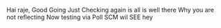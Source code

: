  Hai raje, Good Going
 Just Checking again is all is well there
Why you  are not reflecting
Now testing via Poll SCM wil SEE
hey 
